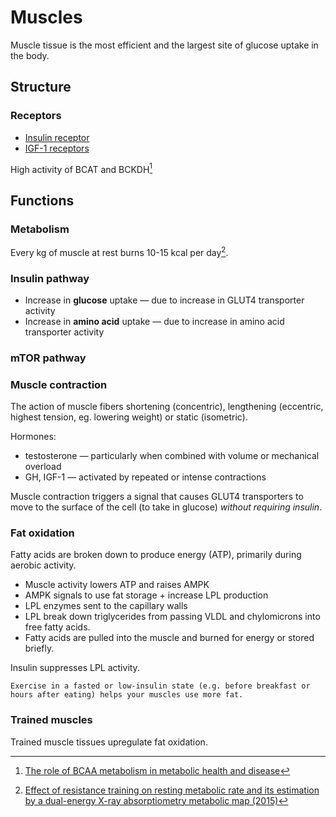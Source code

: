# Muscles

Muscle tissue is the most efficient and the largest site of glucose uptake in the body.

## Structure

### Receptors

- [Insulin receptor]()
- [IGF-1 receptors]()

High activity of BCAT and BCKDH[^bcaa]

## Functions

### Metabolism

Every kg of muscle at rest burns 10-15 kcal per day[^1]. 

### Insulin pathway

* Increase in **glucose** uptake — due to increase in GLUT4 transporter activity
* Increase in **amino acid** uptake — due to increase in amino acid transporter activity

### mTOR pathway

### Muscle contraction

The action of muscle fibers shortening (concentric), lengthening (eccentric, highest tension, eg. lowering weight) or static (isometric).

Hormones: 
* testosterone — particularly when combined with volume or mechanical overload
* GH, IGF-1 — activated by repeated or intense contractions

Muscle contraction triggers a signal that causes GLUT4 transporters to move to the surface of the cell (to take in glucose) _without requiring insulin_.

### Fat oxidation

Fatty acids are broken down to produce energy (ATP), primarily during aerobic activity.

* Muscle activity lowers ATP and raises AMPK
* AMPK signals to use fat storage + increase LPL production
* LPL enzymes sent to the capillary walls
* LPL break down triglycerides from passing VLDL and chylomicrons into free fatty acids.
* Fatty acids are pulled into the muscle and burned for energy or stored briefly.

Insulin suppresses LPL activity.

~~~admonish tip
Exercise in a fasted or low-insulin state (e.g. before breakfast or hours after eating) helps your muscles use more fat.
~~~

### Trained muscles

Trained muscle tissues upregulate fat oxidation.

[^1]: [Effect of resistance training on resting metabolic rate and its estimation by a dual-energy X-ray absorptiometry metabolic map (2015)](https://www.nature.com/articles/ejcn2014216?utm_source=chatgpt.com)
[^bcaa]: [The role of BCAA metabolism in metabolic health and disease](https://pmc.ncbi.nlm.nih.gov/articles/PMC11297153/#:~:text=Skeletal%20muscle%20and%20liver,needs%20during%20BCKA%20catabolism11.)
